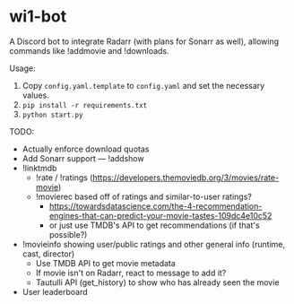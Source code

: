 # wi1-bot

A Discord bot to integrate Radarr (with plans for Sonarr as well), allowing commands like !addmovie and !downloads.

Usage:

1. Copy `config.yaml.template` to `config.yaml` and set the necessary values.
2. `pip install -r requirements.txt`
3. `python start.py`

TODO:

- Actually enforce download quotas
- Add Sonarr support — !addshow
- !linktmdb
    - !rate / !ratings (https://developers.themoviedb.org/3/movies/rate-movie)
    - !movierec based off of ratings and similar-to-user ratings?
        - https://towardsdatascience.com/the-4-recommendation-engines-that-can-predict-your-movie-tastes-109dc4e10c52
        - or just use TMDB's API to get recommendations (if that's possible?)
- !movieinfo showing user/public ratings and other general info (runtime, cast, director)
    - Use TMDB API to get movie metadata
    - If movie isn't on Radarr, react to message to add it?
    - Tautulli API (get_history) to show who has already seen the movie
- User leaderboard
